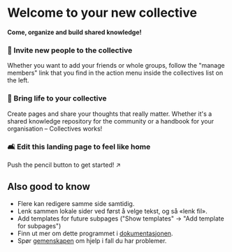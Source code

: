# Welcome to your new collective

**Come, organize and build shared knowledge!**


### 👥 Invite new people to the collective

Whether you want to add your friends or whole groups, follow the "manage members" link that you find in the action menu inside the collectives list on the left.

### 🌱 Bring life to your collective

Create pages and share your thoughts that really matter. Whether it's a shared knowledge repository for the community or a handbook for your organisation – Collectives works!

### 🛋️ Edit this landing page to feel like home

Push the pencil button to get started! ↗️


## Also good to know

* Flere kan redigere samme side samtidig.
* Lenk sammen lokale sider ved først å velge tekst, og så «lenk fil».
* Add templates for future subpages ("Show templates" -> "Add template for subpages")
* Finn ut mer om dette programmet i [dokumentasjonen](https://collectivecloud.gitlab.io/collectives/).
* Spør [gemenskapen](https://help.nextcloud.com/c/apps/collectives/174) om hjelp i fall du har problemer.
